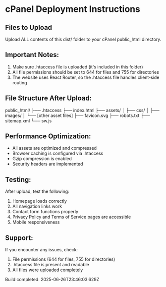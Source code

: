 # cPanel Deployment Instructions

## Files to Upload
Upload ALL contents of this dist/ folder to your cPanel public_html directory.

## Important Notes:
1. Make sure .htaccess file is uploaded (it's included in this folder)
2. All file permissions should be set to 644 for files and 755 for directories
3. The website uses React Router, so the .htaccess file handles client-side routing

## File Structure After Upload:
public_html/
├── .htaccess
├── index.html
├── assets/
│   ├── css/
│   ├── images/
│   └── [other asset files]
├── favicon.svg
├── robots.txt
├── sitemap.xml
└── sw.js

## Performance Optimization:
- All assets are optimized and compressed
- Browser caching is configured via .htaccess
- Gzip compression is enabled
- Security headers are implemented

## Testing:
After upload, test the following:
1. Homepage loads correctly
2. All navigation links work
3. Contact form functions properly
4. Privacy Policy and Terms of Service pages are accessible
5. Mobile responsiveness

## Support:
If you encounter any issues, check:
1. File permissions (644 for files, 755 for directories)
2. .htaccess file is present and readable
3. All files were uploaded completely

Build completed: 2025-06-26T23:46:03.629Z
